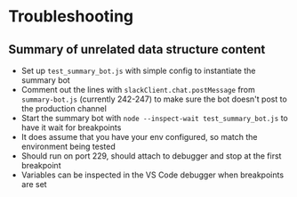 # Troubleshooting

## Summary of unrelated data structure content

- Set up `test_summary_bot.js` with simple config to instantiate the summary bot
- Comment out the lines with `slackClient.chat.postMessage` from `summary-bot.js` (currently 242-247) to make sure the bot doesn't post to the production channel
- Start the summary bot with `node --inspect-wait test_summary_bot.js` to have it wait for breakpoints
- It does assume that you have your env configured, so match the environment being tested
- Should run on port 229, should attach to debugger and stop at the first breakpoint
- Variables can be inspected in the VS Code debugger when breakpoints are set
